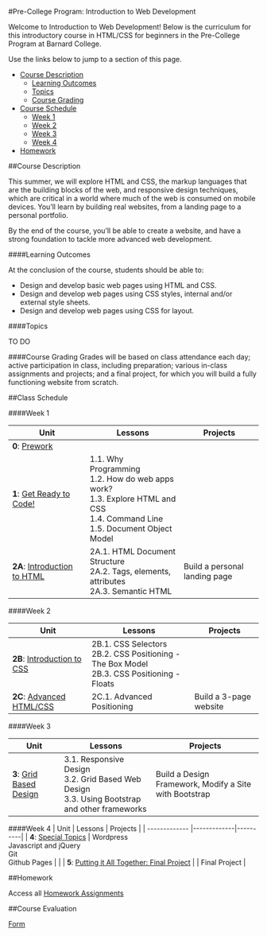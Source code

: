 #Pre-College Program: Introduction to Web Development

Welcome to Introduction to Web Development!  Below is the curriculum for this introductory course in HTML/CSS for beginners in the Pre-College Program at Barnard College. 

Use the links below to jump to a section of this page.

- [Course Description](#description)
	- [Learning Outcomes](#outcomes)
	- [Topics](#topics)
	- [Course Grading](#grading)
- [Course Schedule](#schedule)
	- [Week 1](#week1)
	- [Week 2](#week2)
	- [Week 3](#week3)
	- [Week 4](#week4)
- [Homework](#homework)


##<a id="description">Course Description</a>

This summer, we will explore HTML and CSS, the markup languages that are the building blocks of the web, and responsive design techniques, which are critical in a world where much of the web is consumed on mobile devices.  You’ll learn by building real websites, from a landing page to a personal portfolio.  

By the end of the course, you’ll be able to create a website, and have a strong foundation to tackle more advanced web development.

####<a id="outcomes">Learning Outcomes</a> 

At the conclusion of the course, students should be able to:

- Design and develop basic web pages using HTML and CSS.
- Design and develop web pages using CSS styles, internal and/or external style sheets.
- Design and develop web pages using CSS for layout.

####<a id="topics">Topics</a>

TO DO

####<a id="grading">Course Grading</a>
Grades will be based on class attendance each day; active participation in class, including preparation; various in-class assignments and projects; and a final project, for which you will build a fully functioning website from scratch.

##<a id="schedule">Class Schedule</a>

####<a id="week1">Week 1</a>

| Unit          | Lessons     | Projects |
| ------------- |-------------|----------|
| **0**: [Prework](https://github.com/fma2/pcp-intro-web-development/blob/master/units/0-prework)  | |  |
| **1**: [Get Ready to Code!](https://github.com/fma2/pcp-intro-web-development/blob/master/units/1-get-ready-to-code.md)  | 1.1. Why Programming <br>1.2. How do web apps work? <br>1.3. Explore HTML and CSS <br>1.4. Command Line<br> 1.5. Document Object Model |  |
| **2A**: [Introduction to HTML]()  | 2A.1. HTML Document Structure <br> 2A.2. Tags, elements, attributes<br> 2A.3. Semantic HTML | Build a personal landing page |

####<a id="week2">Week 2</a>

| Unit          | Lessons     | Projects |
| ------------- |-------------|----------|
| **2B**: [Introduction to CSS]()  |  2B.1. CSS Selectors <br> 2B.2. CSS Positioning - The Box Model <br>2B.3. CSS Positioning - Floats | |
| **2C**: [Advanced HTML/CSS]()  | 2C.1. Advanced Positioning | Build a 3-page website|


####<a id="week3">Week 3</a>

| Unit          | Lessons     | Projects |
| ------------- |-------------|----------|
| **3**: [Grid Based Design]()  | 3.1. Responsive Design <br>3.2. Grid Based Web Design <br> 3.3. Using Bootstrap and other frameworks | Build a Design Framework, Modify a Site with Bootstrap |


####<a id="week4">Week 4</a>
| Unit          | Lessons     | Projects |
| ------------- |-------------|----------|
| **4**: [Special Topics]()  | Wordpress <br>Javascript and jQuery <br>Git<br>Github Pages |  |
| **5**: [Putting it All Together: Final Project]()  |  | Final Project |


##<a id="homework">Homework</a>

Access all [Homework Assignments]() 

##Course Evaluation

[Form]() 


 
